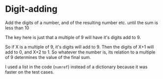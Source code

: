 # Digit-adding
Add the digits of a number, and of the resulting number etc. until the sum is less than 10

The key here is just that a multiple of 9 will have it's digits add to 9. 

So if X is a multiple of 9, it's digits will add to 9. Then the digits of X+1 will add to 0, and X+2 to 1. So whatever the number is, its relation to a multiple of 9 determines the value of the final sum.

I used a list in the code (`numref`) instead of a dictionary because it was faster on the test cases.

